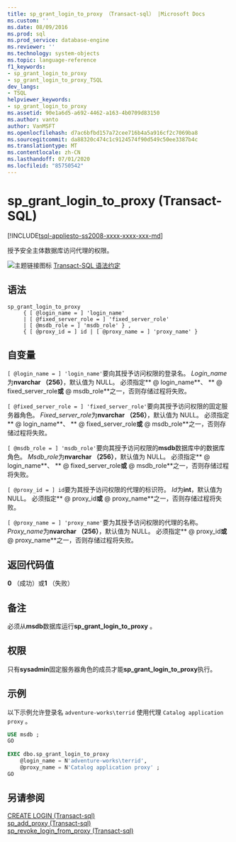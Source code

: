 ```yaml
---
title: sp_grant_login_to_proxy （Transact-sql） |Microsoft Docs
ms.custom: ''
ms.date: 08/09/2016
ms.prod: sql
ms.prod_service: database-engine
ms.reviewer: ''
ms.technology: system-objects
ms.topic: language-reference
f1_keywords:
- sp_grant_login_to_proxy
- sp_grant_login_to_proxy_TSQL
dev_langs:
- TSQL
helpviewer_keywords:
- sp_grant_login_to_proxy
ms.assetid: 90e1a6d5-a692-4462-a163-4b0709d83150
ms.author: vanto
author: VanMSFT
ms.openlocfilehash: d7ac6bfbd157a72cee716b4a5a916cf2c7069ba8
ms.sourcegitcommit: da88320c474c1c9124574f90d549c50ee3387b4c
ms.translationtype: MT
ms.contentlocale: zh-CN
ms.lasthandoff: 07/01/2020
ms.locfileid: "85750542"
---
```

# <a name="sp_grant_login_to_proxy-transact-sql"></a>sp_grant_login_to_proxy (Transact-SQL)

[!INCLUDE[tsql-appliesto-ss2008-xxxx-xxxx-xxx-md](../../includes/applies-to-version/sqlserver.md)]

  授予安全主体数据库访问代理的权限。  

  
 ![主题链接图标](../../database-engine/configure-windows/media/topic-link.gif "“主题链接”图标") [Transact-SQL 语法约定](../../t-sql/language-elements/transact-sql-syntax-conventions-transact-sql.md)  
  
## <a name="syntax"></a>语法  
  
```  
sp_grant_login_to_proxy   
     { [ @login_name = ] 'login_name'   
     | [ @fixed_server_role = ] 'fixed_server_role'   
     | [ @msdb_role = ] 'msdb_role' } ,   
     { [ @proxy_id = ] id | [ @proxy_name = ] 'proxy_name' }  
```  
  
## <a name="arguments"></a>自变量  
`[ @login_name = ] 'login_name'`要向其授予访问权限的登录名。 *Login_name*为**nvarchar （256）**，默认值为 NULL。 必须指定** \@ login_name**、 ** \@ fixed_server_role**或** \@ msdb_role**之一，否则存储过程将失败。  
  
`[ @fixed_server_role = ] 'fixed_server_role'`要向其授予访问权限的固定服务器角色。 *Fixed_server_role*为**nvarchar （256）**，默认值为 NULL。 必须指定** \@ login_name**、 ** \@ fixed_server_role**或** \@ msdb_role**之一，否则存储过程将失败。  
  
`[ @msdb_role = ] 'msdb_role'`要向其授予访问权限的**msdb**数据库中的数据库角色。 *Msdb_role*为**nvarchar （256）**，默认值为 NULL。 必须指定** \@ login_name**、 ** \@ fixed_server_role**或** \@ msdb_role**之一，否则存储过程将失败。  
  
`[ @proxy_id = ] id`要为其授予访问权限的代理的标识符。 *Id*为**int**，默认值为 NULL。 必须指定** \@ proxy_id**或** \@ proxy_name**之一，否则存储过程将失败。  
  
`[ @proxy_name = ] 'proxy_name'`要为其授予访问权限的代理的名称。 *Proxy_name*为**nvarchar （256）**，默认值为 NULL。 必须指定** \@ proxy_id**或** \@ proxy_name**之一，否则存储过程将失败。  
  
## <a name="return-code-values"></a>返回代码值  
 **0** （成功）或**1** （失败）  
  
## <a name="remarks"></a>备注  
 必须从**msdb**数据库运行**sp_grant_login_to_proxy** 。  
  
## <a name="permissions"></a>权限  
 只有**sysadmin**固定服务器角色的成员才能**sp_grant_login_to_proxy**执行。  
  
## <a name="examples"></a>示例  
 以下示例允许登录名 `adventure-works\terrid` 使用代理 `Catalog application proxy` 。  
  
```sql
USE msdb ;  
GO  
  
EXEC dbo.sp_grant_login_to_proxy  
    @login_name = N'adventure-works\terrid',  
    @proxy_name = N'Catalog application proxy' ;  
GO  
```  
  
## <a name="see-also"></a>另请参阅  
 [CREATE LOGIN &#40;Transact-sql&#41;](../../t-sql/statements/create-login-transact-sql.md)   
 [sp_add_proxy &#40;Transact-sql&#41;](../../relational-databases/system-stored-procedures/sp-add-proxy-transact-sql.md)   
 [sp_revoke_login_from_proxy &#40;Transact-sql&#41;](../../relational-databases/system-stored-procedures/sp-revoke-login-from-proxy-transact-sql.md)  
  
  
